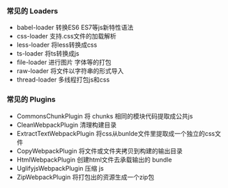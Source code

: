 ### 常见的 Loaders
- babel-loader    转换ES6 ES7等js新特性语法
- css-loader      支持.css文件的加载解析
- less-loader     将less转换成css
- ts-loader       将ts转换成js
- file-loader     进行图片 字体等的打包
- raw-loader      将文件以字符串的形式导入
- thread-loader   多线程打包js和css

### 常见的 Plugins
- CommonsChunkPlugin        将 chunks 相同的模块代码提取成公共js
- CleanWebpackPlugin        清理构建目录
- ExtractTextWebpackPlugin  将css从bunlde文件里提取成一个独立的css文件
- CopyWebpackPlugin         将文件或文件夹拷贝到构建的输出目录
- HtmlWebpackPlugin         创建html文件去承载输出的 bundle
- UglifyjsWebpackPlugin     压缩 js
- ZipWebpackPlugin          将打包出的资源生成一个zip包